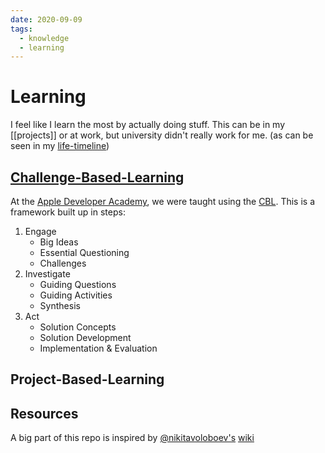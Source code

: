 ```yaml
---
date: 2020-09-09
tags:
  - knowledge
  - learning
---
```


# Learning
I feel like I learn the most by actually doing stuff. This can be in my [[projects]] or at work, but university didn't really work for me. (as can be seen in my [life-timeline](http://muensterer.xyz/life/))

## [Challenge-Based-Learning](https://en.wikipedia.org/wiki/Challenge-based_learning)
At the [Apple Developer Academy](https://www.developeracademy.unina.it/en/), we were taught using the [CBL](https://www.challengebasedlearning.org). This is a framework built up in steps:
1. Engage
    - Big Ideas
    - Essential Questioning
    - Challenges
1. Investigate
    - Guiding Questions
    - Guiding Activities
    - Synthesis
1. Act
    - Solution Concepts
    - Solution Development
    - Implementation & Evaluation

## Project-Based-Learning
<!-- TODO -->

## Resources
A big part of this repo is inspired by  [@nikitavoloboev's]() [wiki](https://wiki.nikitavoloboev.xyz)
